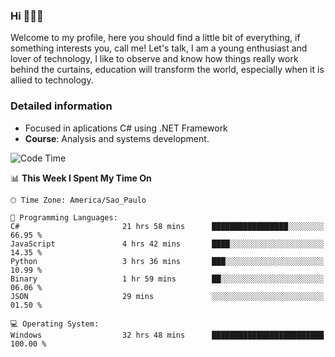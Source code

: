 


### Hi 🙋🏽‍♂️

Welcome to my profile, here you should find a little bit of everything, if something interests you, call me! Let's talk,
I am a young enthusiast and lover of technology, I like to observe and know how things really work behind the curtains, 
education will transform the world, especially when it is allied to technology.

### Detailed information
* Focused in aplications C# using .NET Framework
* **Course**: Analysis and systems development.

<!--START_SECTION:waka-->
![Code Time](http://img.shields.io/badge/Code%20Time-512%20hrs%201%20min-blue)

📊 **This Week I Spent My Time On** 

```text
🕑︎ Time Zone: America/Sao_Paulo

💬 Programming Languages: 
C#                       21 hrs 58 mins      █████████████████░░░░░░░░   66.95 % 
JavaScript               4 hrs 42 mins       ████░░░░░░░░░░░░░░░░░░░░░   14.35 % 
Python                   3 hrs 36 mins       ███░░░░░░░░░░░░░░░░░░░░░░   10.99 % 
Binary                   1 hr 59 mins        ██░░░░░░░░░░░░░░░░░░░░░░░   06.06 % 
JSON                     29 mins             ░░░░░░░░░░░░░░░░░░░░░░░░░   01.50 % 

💻 Operating System: 
Windows                  32 hrs 48 mins      █████████████████████████   100.00 % 
```


<!--END_SECTION:waka-->


